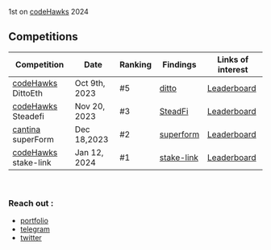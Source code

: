 1st on [codeHawks](https://www.codehawks.com/leaderboard) 2024
## Competitions

| Competition          | Date          | Ranking | Findings                                           | Links of interest                                                                    |
| -------------------- | ------------- | ------- | -------------------------------------------------- | ------------------------------------------------------------------------------------ |
| [codeHawks](https://www.codehawks.com/) DittoEth   | Oct 9th, 2023 | #5      | [ditto](./public-contests/ElHaj-DittoETH.md)       | [Leaderboard](https://www.codehawks.com/contests/clm871gl00001mp081mzjdlwc)          |
| [codeHawks](https://www.codehawks.com/) Steadefi   | Nov 20, 2023  | #3      | [SteadFi](./public-contests/ELHAJ-SteadeFi.md)     | [Leaderboard](https://www.codehawks.com/contests/clo38mm260001la08daw5cbuf)          |
| [cantina](https://cantina.xyz/) superForm    | Dec 18,2023   | #2      | [superform](./public-contests/ElHaj-superform.md)  | [Leaderboard](https://cantina.xyz/competitions/2cd0b038-3e32-4db6-b488-0f85b6f0e49f) |
| [codeHawks](https://www.codehawks.com/) stake-link | Jan 12, 2024  | #1      | [stake-link](./public-contests/ElHaj-stakelink.md) | [Leaderboard](https://www.codehawks.com/contests/clqf7mgla0001yeyfah59c674)          |

<br>

### Reach out :

- [portfolio](https://elhajin.vercel.app/)
- [telegram](https://t.me/elhajin)
- [twitter](https://twitter.com/el_hajin)
